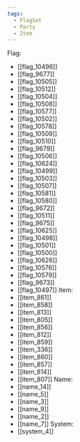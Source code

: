 ```yaml
---
tags:
  - FlagSet
  - Party
  - Item
---
```

Flag:
- [[flag_10496]]
- [[flag_9677]]
- [[flag_10505]]
- [[flag_10512]]
- [[flag_10504]]
- [[flag_10508]]
- [[flag_10577]]
- [[flag_10502]]
- [[flag_10578]]
- [[flag_10509]]
- [[flag_10510]]
- [[flag_9679]]
- [[flag_10506]]
- [[flag_10624]]
- [[flag_10499]]
- [[flag_10503]]
- [[flag_10507]]
- [[flag_10581]]
- [[flag_10580]]
- [[flag_9672]]
- [[flag_10511]]
- [[flag_9675]]
- [[flag_10625]]
- [[flag_10498]]
- [[flag_10501]]
- [[flag_10500]]
- [[flag_10626]]
- [[flag_10576]]
- [[flag_10579]]
- [[flag_9673]]
- [[flag_10497]]
Item:
- [[item_861]]
- [[item_858]]
- [[item_813]]
- [[item_805]]
- [[item_856]]
- [[item_812]]
- [[item_859]]
- [[item_336]]
- [[item_860]]
- [[item_857]]
- [[item_814]]
- [[item_807]]
Name:
- [[name_14]]
- [[name_5]]
- [[name_3]]
- [[name_9]]
- [[name_2]]
- [[name_7]]
System:
- [[system_4]]
